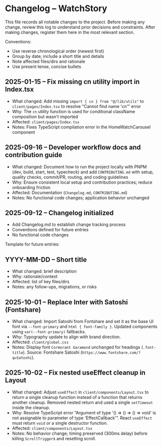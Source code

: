 # Changelog – WatchStory

This file records all notable changes to the project. Before making any change, review this log to understand prior decisions and constraints. After making changes, register them here in the most relevant section.

Conventions:
- Use reverse chronological order (newest first)
- Group by date; include a short title and details
- Note affected files/dirs and rationale
- Use present tense, concise bullets

## 2025-01-15 – Fix missing cn utility import in Index.tsx
- What changed: Add missing `import { cn } from "@/lib/utils"` to `client/pages/Index.tsx` to resolve "Cannot find name 'cn'" error
- Why: The `cn` utility function is used for conditional className composition but wasn't imported
- Affected: `client/pages/Index.tsx`
- Notes: Fixes TypeScript compilation error in the HomeWatchCarousel component

## 2025-09-16 – Developer workflow docs and contribution guide
- What changed: Document how to run the project locally with PNPM (dev, build, start, test, typecheck) and add `CONTRIBUTING.md` with setup, quality checks, commit/PR, routing, and coding guidelines
- Why: Ensure consistent local setup and contribution practices; reduce onboarding friction
- Affected: Documentation (`Changelog.md`, `CONTRIBUTING.md`)
- Notes: No functional code changes; application behavior unchanged

## 2025-09-12 – Changelog initialized
- Add Changelog.md to establish change tracking process
- Conventions defined for future entries
- No functional code changes


Template for future entries:

## YYYY-MM-DD – Short title
- What changed: brief description
- Why: rationale/context
- Affected: list of key files/dirs
- Notes: any follow-ups, migrations, or risks

## 2025-10-01 – Replace Inter with Satoshi (Fontshare)
- What changed: Import Satoshi from Fontshare and set it as the base UI font via `--font-primary` and `html { font-family }`. Updated components using `var(--font-primary)` fallbacks.
- Why: Typography update to align with brand direction.
- Affected: `client/global.css`
- Notes: Display font `Cormorant Garamond` unchanged for headings (`.font-title`). Source: Fontshare Satoshi (`https://www.fontshare.com/?q=Satoshi`).
 
## 2025-10-02 – Fix nested useEffect cleanup in Layout
- What changed: Adjust `useEffect` in `client/components/Layout.tsx` to return a single cleanup function instead of a function that returns another cleanup. Removed nested return and used a single `setTimeout` inside the cleanup.
- Why: Resolve TypeScript error “Argument of type '() => () => () => void' is not assignable to parameter of type 'EffectCallback'”. React `useEffect` must return `void` or a single destructor function.
- Affected: `client/components/Layout.tsx`
- Notes: No behavior change; timing preserved (300ms delay) before killing `ScrollTrigger`s and resetting scroll.